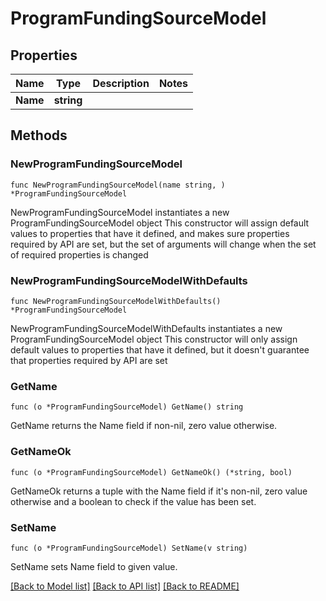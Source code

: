 # ProgramFundingSourceModel

## Properties

Name | Type | Description | Notes
------------ | ------------- | ------------- | -------------
**Name** | **string** |  | 

## Methods

### NewProgramFundingSourceModel

`func NewProgramFundingSourceModel(name string, ) *ProgramFundingSourceModel`

NewProgramFundingSourceModel instantiates a new ProgramFundingSourceModel object
This constructor will assign default values to properties that have it defined,
and makes sure properties required by API are set, but the set of arguments
will change when the set of required properties is changed

### NewProgramFundingSourceModelWithDefaults

`func NewProgramFundingSourceModelWithDefaults() *ProgramFundingSourceModel`

NewProgramFundingSourceModelWithDefaults instantiates a new ProgramFundingSourceModel object
This constructor will only assign default values to properties that have it defined,
but it doesn't guarantee that properties required by API are set

### GetName

`func (o *ProgramFundingSourceModel) GetName() string`

GetName returns the Name field if non-nil, zero value otherwise.

### GetNameOk

`func (o *ProgramFundingSourceModel) GetNameOk() (*string, bool)`

GetNameOk returns a tuple with the Name field if it's non-nil, zero value otherwise
and a boolean to check if the value has been set.

### SetName

`func (o *ProgramFundingSourceModel) SetName(v string)`

SetName sets Name field to given value.



[[Back to Model list]](../README.md#documentation-for-models) [[Back to API list]](../README.md#documentation-for-api-endpoints) [[Back to README]](../README.md)


